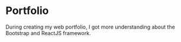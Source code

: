 # Portfolio

During creating my web portfolio, I got more understanding about the Bootstrap and ReactJS framework.
